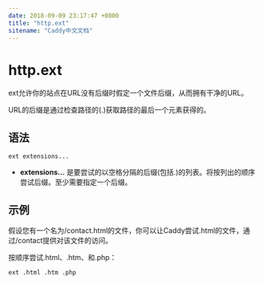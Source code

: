 ```yaml
---
date: 2018-09-09 23:17:47 +0800
title: "http.ext"
sitename: "Caddy中文文档"
---
```


# http.ext

ext允许你的站点在URL没有后缀时假定一个文件后缀，从而拥有干净的URL。

URL的后缀是通过检查路径的(.)获取路径的最后一个元素获得的。

## 语法
```caddy
ext extensions...
```

* __extensions...__ 是要尝试的以空格分隔的后缀(包括.)的列表。将按列出的顺序尝试后缀。至少需要指定一个后缀。

## 示例

假设您有一个名为/contact.html的文件，你可以让Caddy尝试.html的文件，通过/contact提供对该文件的访问。

按顺序尝试.html、.htm、和.php：

```caddy
ext .html .htm .php
```
